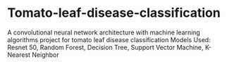 # Tomato-leaf-disease-classification
A convolutional neural network architecture with machine learning algorithms project for tomato leaf disease classification
Models Used: Resnet 50, Random Forest, Decision Tree, Support Vector Machine, K-Nearest Neighbor
